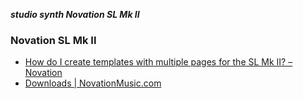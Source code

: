 _**studio synth Novation SL Mk II**_

### Novation SL Mk II

- [How do I create templates with multiple pages for the SL Mk II? – Novation](https://support.novationmusic.com/hc/en-gb/articles/206690459-How-do-I-create-templates-with-multiple-pages-for-the-SL-Mk-II-)
- [Downloads | NovationMusic.com](https://global.novationmusic.com/support/product-downloads?product=SL+MkII)
